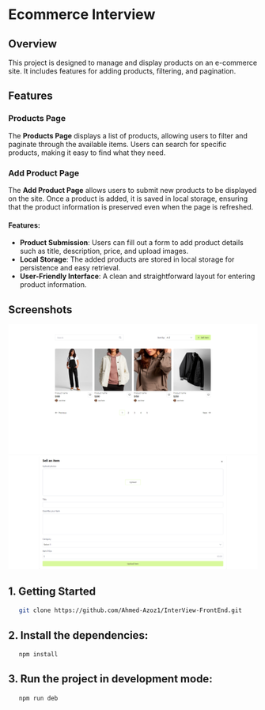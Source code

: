# Ecommerce Interview

## Overview

This project is designed to manage and display products on an e-commerce site. It includes features for adding products, filtering, and pagination.

## Features

### Products Page
The **Products Page** displays a list of products, allowing users to filter and paginate through the available items. Users can search for specific products, making it easy to find what they need.

### Add Product Page
The **Add Product Page** allows users to submit new products to be displayed on the site. Once a product is added, it is saved in local storage, ensuring that the product information is preserved even when the page is refreshed.

#### Features:
- **Product Submission**: Users can fill out a form to add product details such as title, description, price, and upload images.
- **Local Storage**: The added products are stored in local storage for persistence and easy retrieval.
- **User-Friendly Interface**: A clean and straightforward layout for entering product information.

## Screenshots

![Products Page](https://github.com/Ahmed-Azoz1/InterView-FrontEnd/blob/2c4c102c9a3bddebca5f4b126adc90647cd86618/Products-Page.png)
![Add Product Page](https://github.com/Ahmed-Azoz1/InterView-FrontEnd/blob/2c4c102c9a3bddebca5f4b126adc90647cd86618/Add-Product.png)

## 1. Getting Started
```bash
   git clone https://github.com/Ahmed-Azoz1/InterView-FrontEnd.git
```
## 2. Install the dependencies:
```bash
   npm install
```
## 3. Run the project in development mode:
```bash
   npm run deb
```
   
